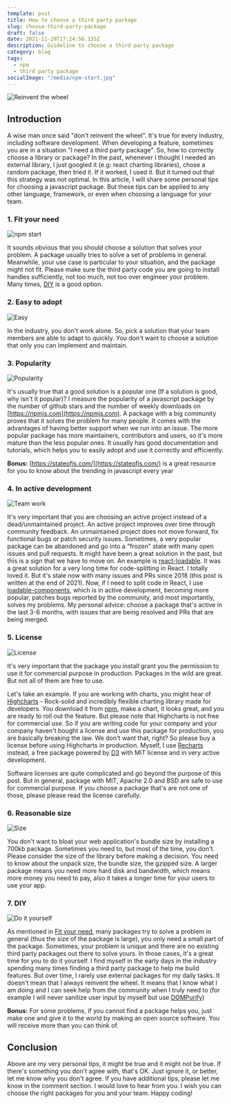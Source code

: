 ```yaml
---
template: post
title: How to choose a third party package
slug: choose-third-party-package
draft: false
date: 2021-11-29T17:24:56.135Z
description: Guideline to choose a third party package
category: blog
tags:
  - npm
  - third party package
socialImage: "/media/npm-start.jpg"
---
```

![Reinvent the wheel](/media/wheel.jpg)

## Introduction

A wise man once said "don't reinvent the wheel". It's true for every industry, including software development. When developing a feature, sometimes you are in a situation "I need a third party package". So, how to correctly choose a library or package? In the past, whenever I thought I needed an external library, I just googled it (e.g: react charting libraries), chose a random package, then tried it. If it worked, I used it. But it turned out that this strategy was not optimal. In this article, I will share some personal tips for choosing a javascript package. But these tips can be applied to any other language, framework, or even when choosing a language for your team.

### 1. Fit your need
![npm start](/media/npm-start.jpg)

It sounds obvious that you should choose a solution that solves your problem. A package usually tries to solve a set of problems in general. Meanwhile, your use case is particular to your situation, and the package might not fit. Please make sure the third party code you are going to install handles sufficiently, not too much, not too over engineer your problem. Many times, [DIY](#do-it-yourself) is a good option.

### 2. Easy to adopt
![Easy](/media/easy.jpg)

In the industry, you don't work alone. So, pick a solution that your team members are able to adapt to quickly. You don't want to choose a solution that only you can implement and maintain.

### 3. Popularity
![Popularity](/media/popular.jpg)

It's usually true that a good solution is a popular one (If a solution is good, why isn't it popular)? I measure the popularity of a javascript package by the number of github stars and the number of weekly downloads on [https://npmjs.com](https://npmjs.com). A package with a big community proves that it solves the problem for many people. It comes with the advantages of having better support when we run into an issue. The more popular package has more maintainers, contributors and users, so it's more mature than the less popular ones. It usually has good documentation and tutorials, which helps you to easily adopt and use it correctly and efficiently.

**Bonus:** [https://stateofjs.com/](https://stateofjs.com/) is a great resource for you to know about the trending in javascript every year

### 4. In active development
![Team work](/media/teamwork.jpg)

It's very important that you are choosing an active project instead of a dead/unmaintained project. An active project improves over time through community feedback. An unmaintained project does not move forward, fix functional bugs or patch security issues. Sometimes, a very popular package can be abandoned and go into a "frozen" state with many open issues and pull requests. It might have been a great solution in the past, but this is a sign that we have to move on. An example is [react-loadable](https://github.com/jamiebuilds/react-loadable). It was a great solution for a very long time for code-splitting in React. I totally loved it. But it's stale now with many issues and PRs since 2018 (this post is written at the end of 2021). Now, if I need to split code in React, I use [loadable-components](https://github.com/gregberge/loadable-components), which is in active development, becoming more popular, patches bugs reported by the community, and most importantly, solves my problems. My personal advice: choose a package that's active in the last 3-6 months, with issues that are being resolved and PRs that are being merged.

### 5. License
![License](/media/license.jpg)

It's very important that the package you install grant you the permission to use it for commercial purpose in production. Packages in the wild are great. But not all of them are free to use. 

Let's take an example. If you are working with charts, you might hear of [Highcharts](https://github.com/highcharts/highcharts) - Rock-solid and incredibly flexible charting library made for developers. You download it from [npm](https://www.npmjs.com/), make a chart, it looks great, and you are ready to roll out the feature. But please note that Highcharts is not free for commercial use. So if you are writing code for your company and your company haven't bought a license and use this package for production, you are basically breaking the law. We don't want that, right? So please buy a license before using Highcharts in production. Myself, I use [Recharts](https://github.com/recharts/recharts) instead, a free package powered by [D3](https://github.com/d3/d3) with MIT license and in very active development.

Software licenses are quite complicated and go beyond the purpose of this post. But in general, package with MIT, Apache 2.0 and BSD are safe to use for commercial purpose. If you choose a package that's are not one of those, please please read the license carefully.

### 6. Reasonable size
![Size](/media/size.jpg)

You don't want to bloat your web application's bundle size by installing a 700kb package. Sometimes you need to, but most of the time, you don't. Please consider the size of the library before making a decision. You need to know about the unpack size, the bundle size, the gzipped size. A larger package means you need more hard disk and bandwidth, which means more money you need to pay, also it takes a longer time for your users to use your app.

### 7. DIY
![Do it yourself](/media/diy.jpg)

As mentioned in [Fit your need](#fit-your-need), many packages try to solve a problem in general (thus the size of the package is large), you only need a small part of the package. Sometimes, your problem is unique and there are no existing third party packages out there to solve yours. In those cases, it's a great time for you to do it yourself. I find myself in the early days in the industry spending many times finding a third party package to help me build features. But over time, I rarely use external packages for my daily tasks. It doesn't mean that I always reinvent the wheel. It means that I know what I am doing and I can seek help from the community when I truly need to (for example I will never sanitize user input by myself but use [DOMPurify](https://github.com/cure53/DOMPurify))

**Bonus:** For some problems, if you cannot find a package helps you, just make one and give it to the world by making an open source software. You will receive more than you can think of.

## Conclusion

Above are my very personal tips, it might be true and it might not be true. If there's something you don't agree with, that's OK. Just ignore it, or better, let me know why you don't agree. If you have additional tips, please let me know in the comment section. I would love to hear from you. I wish you can choose the right packages for you and your team. Happy coding!